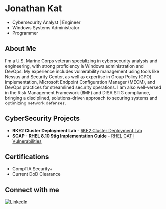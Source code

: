 # Jonathan Kat

- Cybersecurity Analyst | Engineer
- Windows Systems Administrator 
- Programmer

##  About Me

I'm a U.S. Marine Corps veteran specializing in cybersecurity analysis and engineering, with strong proficiency in Windows administration and DevOps. My experience includes vulnerability management using tools like Nessus and Security Center, as well as expertise in Group Policy (GPO) implementation, Microsoft Endpoint Configuration Manager (MECM), and DevOps practices for streamlined security operations. I am also well-versed in the Risk Management Framework (RMF) and DISA STIG compliance, bringing a disciplined, solutions-driven approach to securing systems and optimizing network defenses.

##  CyberSecurity Projects

- **RKE2 Cluster Deployment Lab** - [RKE2 Cluster Deployment Lab](./How%20to%20Build%20RKE2/README.md)
- **SCAP - RHEL 8.10 Stig Implementation Guide** - [RHEL CAT I Vulnerabilities](./SCAP%20-%20RHEL%208.10%20Stig%20Implementation%20Guide/README.md)

##  Certifications

- CompTIA Security+
- Current DoD Clearance

##  Connect with me

[![LinkedIn](https://upload.wikimedia.org/wikipedia/commons/f/f8/LinkedIn_icon_circle.svg)](https://www.linkedin.com/in/jonathan-kat-a04940190/)


